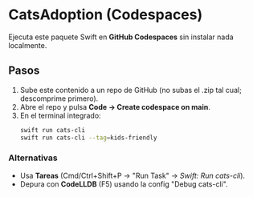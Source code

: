 # CatsAdoption (Codespaces)

Ejecuta este paquete Swift en **GitHub Codespaces** sin instalar nada localmente.

## Pasos
1. Sube este contenido a un repo de GitHub (no subas el .zip tal cual; descomprime primero).
2. Abre el repo y pulsa **Code → Create codespace on main**.
3. En el terminal integrado:
   ```bash
   swift run cats-cli
   swift run cats-cli --tag=kids-friendly
   ```

### Alternativas
- Usa **Tareas** (Cmd/Ctrl+Shift+P → "Run Task" → *Swift: Run cats-cli*).
- Depura con **CodeLLDB** (F5) usando la config "Debug cats-cli".

